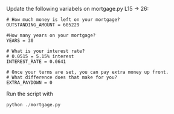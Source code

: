 
Update the following variabels on  mortgage.py L15 -> 26:

```
# How much money is left on your mortgage? 
OUTSTANDING_AMOUNT = 605229

#How many years on your mortgage?
YEARS = 30

# What is your interest rate?
# 0.0515 = 5.15% interest
INTEREST_RATE = 0.0641

# Once your terms are set, you can pay extra money up front.
# What difference does that make for you? 
EXTRA_PAYDOWN = 0
```

Run the script with 

```python
python ./mortgage.py
```
